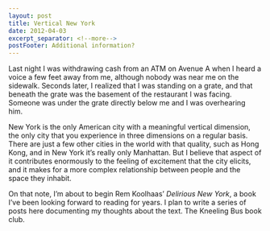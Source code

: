 ```yaml
---
layout: post
title: Vertical New York
date: 2012-04-03
excerpt_separator: <!--more-->
postFooter: Additional information?
---
```


<p>Last night I was withdrawing cash from an ATM on Avenue A when I heard a voice a few feet away from me, although nobody was near me on the sidewalk. Seconds later, I realized that I was standing on a grate, and that beneath the grate was the basement of the restaurant I was facing. Someone was under the grate directly below me and I was overhearing him. </p><p>New York is the only American city with a meaningful vertical dimension, the only city that you experience in three dimensions on a regular basis. There are just a few other cities in the world with that quality, such as Hong Kong, and in New York it’s really only Manhattan. But I believe that aspect of it contributes enormously to the feeling of excitement that the city elicits, and it makes for a more complex relationship between people and the space they inhabit.</p><p>On that note, I’m about to begin Rem Koolhaas’ <em>Delirious New York</em>, a book I’ve been looking forward to reading for years. I plan to write a series of posts here documenting my thoughts about the text. The Kneeling Bus book club.</p>